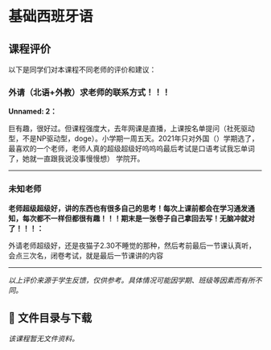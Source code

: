 # 基础西班牙语

## 课程评价

以下是同学们对本课程不同老师的评价和建议：

### 外请（北语+外教）求老师的联系方式！！！

**Unnamed: 2：**

巨有趣，很好过。但课程强度大，去年网课是直播，上课按名单提问（社死驱动型，不是NP驱动型，doge）。小学期一周五天。2021年只对外国（）学期选了，最喜欢的一个老师，老师人真的超级超级好呜呜呜最后考试是口语考试我忘单词了，她就一直跟我说没事慢慢想）
学院开。

---

### 未知老师

**老师超级超级好，讲的东西也有很多自己的思考！每次上课前都会在学习通发通知，每次都不一样但都很有趣！！！期末是一张卷子自己拿回去写！无脑冲就对了！！！：**

外请老师超级好，还是夜猫子2.30不睡觉的那种，然后考前最后一节课认真听，会点三次名，闭卷考试，就是最后一节课讲的内容

---

*以上评价来源于学生反馈，仅供参考。具体情况可能因学期、班级等因素而有所不同。*
## 📄 文件目录与下载

_该课程暂无文件资料。_
